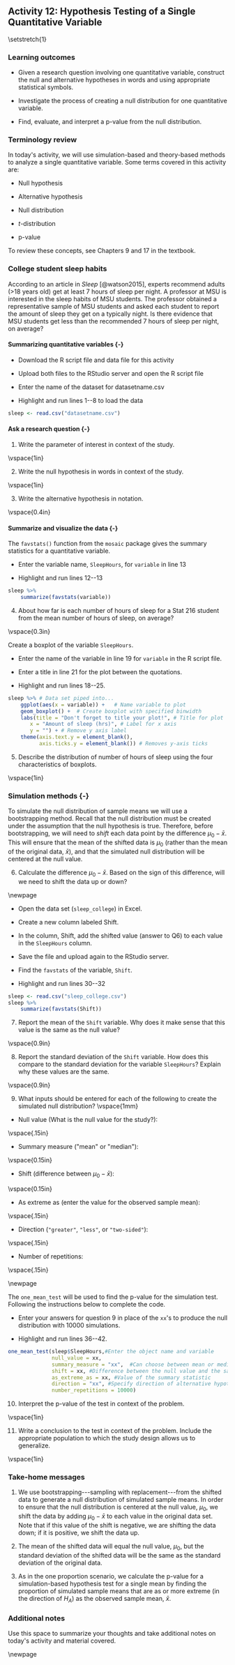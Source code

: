 ## Activity 12: Hypothesis Testing of a Single Quantitative Variable

\setstretch{1}

### Learning outcomes

* Given a research question involving one quantitative variable, construct the null and alternative hypotheses
in words and using appropriate statistical symbols.

* Investigate the process of creating a null distribution for one quantitative variable.

* Find, evaluate, and interpret a p-value from the null distribution.

### Terminology review

In today's activity, we will use simulation-based and theory-based methods to analyze a single quantitative variable.  Some terms covered in this activity are:

* Null hypothesis

* Alternative hypothesis

* Null distribution

* $t$-distribution

* p-value

To review these concepts, see Chapters 9 and 17 in the textbook.

### College student sleep habits

According to an article in *Sleep* [@watson2015], experts recommend adults (>18 years old) get at least 7 hours of sleep per night. A professor at MSU is interested in the sleep habits of MSU students.  The professor obtained a representative sample of MSU students and asked each student to report the amount of sleep they get on a typically night.  Is there evidence that MSU students get less than the recommended 7 hours of sleep per night, on average?

#### Summarizing quantitative variables {-}

* Download the R script file and data file for this activity

* Upload both files to the RStudio server and open the R script file

* Enter the name of the dataset for datasetname.csv 

* Highlight and run lines 1--8 to load the data


``` r
sleep <- read.csv("datasetname.csv")
```

#### Ask a research question {-}

1. Write the parameter of interest in context of the study.

\vspace{1in}

2. Write the null hypothesis in words in context of the study.

\vspace{1in}

3. Write the alternative hypothesis in notation.

\vspace{0.4in}

#### Summarize and visualize the data {-}

The `favstats()` function from the `mosaic` package gives the summary statistics for a quantitative variable.

* Enter the variable name, `SleepHours`, for `variable` in line 13

* Highlight and run lines 12--13


``` r
sleep %>%
    summarize(favstats(variable))
```
4. About how far is each number of hours of sleep for a Stat 216 student from the mean number of hours of sleep, on average?

\vspace{0.3in}

Create a boxplot of the variable `SleepHours`.

* Enter the name of the variable in line 19 for `variable` in the R script file. 

* Enter a title in line 21 for the plot between the quotations.

* Highlight and run lines 18--25.


``` r
sleep %>% # Data set piped into...
    ggplot(aes(x = variable)) +   # Name variable to plot
    geom_boxplot() +  # Create boxplot with specified binwidth
    labs(title = "Don't forget to title your plot!", # Title for plot
       x = "Amount of sleep (hrs)", # Label for x axis
       y = "") + # Remove y axis label
    theme(axis.text.y = element_blank(), 
          axis.ticks.y = element_blank()) # Removes y-axis ticks
```
5. Describe the distribution of number of hours of sleep using the four characteristics of boxplots.

\vspace{1in}


### Simulation methods {-}

To simulate the null distribution of sample means we will use a bootstrapping method.  Recall that the null distribution must be created under the assumption that the null hypothesis is true.  Therefore, before bootstrapping, we will need to *shift* each data point by the difference $\mu_0 - \bar{x}$.  This will ensure that the mean of the shifted data is $\mu_0$ (rather than the mean of the original data, $\bar{x}$), and that the simulated null distribution will be centered at the null value.  

6. Calculate the difference $\mu_0 - \bar{x}$.  Based on the sign of this difference, will we need to shift the data up or down?

\newpage

* Open the data set (`sleep_college`) in Excel. 

* Create a new column labeled Shift.

* In the column, Shift, add the shifted value (answer to Q6) to each value in the `SleepHours` column.

* Save the file and upload again to the RStudio server.

* Find the `favstats` of the variable, `Shift`.

* Highlight and run lines 30--32


``` r
sleep <- read.csv("sleep_college.csv")
sleep %>%
    summarize(favstats(Shift))
```
7. Report the mean of the `Shift` variable.  Why does it make sense that this value is the same as the null value?

\vspace{0.9in}

8. Report the standard deviation of the `Shift` variable. How does this compare to the standard deviation for the variable `SleepHours`?  Explain why these values are the same.

\vspace{0.9in}

9. What inputs should be entered for each of the following to create the simulated null distribution?
\vspace{1mm}

* Null value (What is the null value for the study?):

\vspace{.15in}
* Summary measure ("mean" or "median"):

\vspace{0.15in}
* Shift (difference between $\mu_0 -\bar{x}$):

\vspace{0.15in}

* As extreme as (enter the value for the observed sample mean):

\vspace{.15in}
* Direction (`"greater"`, `"less"`, or `"two-sided"`):

\vspace{.15in}

* Number of repetitions:

\vspace{.15in}

\newpage

The `one_mean_test` will be used to find the p-value for the simulation test.  Following the instructions below to complete the code.

* Enter your answers for question 9 in place of the `xx`'s to produce the null distribution with 10000 simulations.

* Highlight and run lines 36--42.


``` r
one_mean_test(sleep$SleepHours,#Enter the object name and variable
              null_value = xx,
              summary_measure = "xx",  #Can choose between mean or median
              shift = xx, #Difference between the null value and the sample mean
              as_extreme_as = xx, #Value of the summary statistic
              direction = "xx", #Specify direction of alternative hypothesis
              number_repetitions = 10000)
```
10. Interpret the p-value of the test in context of the problem.

\vspace{1in}

11. Write a conclusion to the test in context of the problem. Include the appropriate population to which the study design allows us to generalize.

\vspace{1in}


### Take-home messages

1.	We use bootstrapping---sampling with replacement---from the shifted data to generate a null distribution of simulated sample means. In order to ensure that the null distribution is centered at the null value, $\mu_0$, we shift the data by adding $\mu_0 - \bar{x}$ to each value in the original data set. Note that if this value of the shift is negative, we are shifting the data down; if it is positive, we shift the data up.

2.  The mean of the shifted data will equal the null value, $\mu_0$, but the standard deviation of the shifted data will be the same as the standard deviation of the original data.

3.  As in the one proportion scenario, we calculate the p-value for a simulation-based hypothesis test for a single mean by finding the proportion of simulated sample means that are as or more extreme (in the direction of $H_A$) as the observed sample mean, $\bar{x}$.


### Additional notes

Use this space to summarize your thoughts and take additional notes on today's activity and material covered.

\newpage
